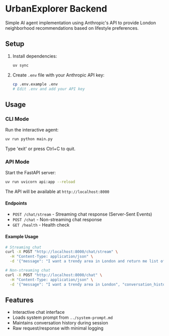 # UrbanExplorer Backend

Simple AI agent implementation using Anthropic's API to provide London neighborhood recommendations based on lifestyle preferences.

## Setup

1. Install dependencies:
   ```bash
   uv sync
   ```

2. Create `.env` file with your Anthropic API key:
   ```bash
   cp .env.example .env
   # Edit .env and add your API key
   ```

## Usage

### CLI Mode
Run the interactive agent:
```bash
uv run python main.py
```

Type 'exit' or press Ctrl+C to quit.

### API Mode
Start the FastAPI server:
```bash
uv run uvicorn api:app --reload
```

The API will be available at `http://localhost:8000`

#### Endpoints
- `POST /chat/stream` - Streaming chat response (Server-Sent Events)
- `POST /chat` - Non-streaming chat response
- `GET /health` - Health check

#### Example Usage
```bash
# Streaming chat
curl -X POST "http://localhost:8000/chat/stream" \
  -H "Content-Type: application/json" \
  -d '{"message": "I want a trendy area in London and return me list of coordinates for it", "conversation_history": []}'

# Non-streaming chat
curl -X POST "http://localhost:8000/chat" \
  -H "Content-Type: application/json" \
  -d '{"message": "I want a trendy area in London", "conversation_history": []}'
```

## Features

- Interactive chat interface
- Loads system prompt from `../system-prompt.md`
- Maintains conversation history during session
- Raw request/response with minimal logging